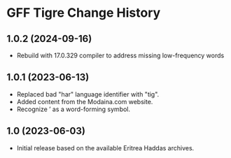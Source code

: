 GFF Tigre Change History
========================

1.0.2 (2024-09-16)
----------------
* Rebuild with 17.0.329 compiler to address missing low-frequency words

1.0.1 (2023-06-13)
------------------
* Replaced bad "har" language identifier with "tig".
* Added content from the Modaina.com website.
* Recognize ’ as a word-forming symbol.

1.0 (2023-06-03)
----------------
* Initial release based on the available Eritrea Haddas archives.
